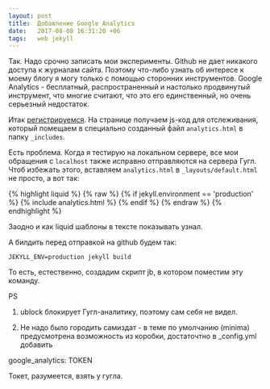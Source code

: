 ```yaml
---
layout: post
title:  Добавление Google Analytics
date:   2017-08-08 16:31:20 +06
tags:   web jekyll
---
```


Так. Надо срочно записать мои эксперименты. Github не дает никакого доступа к журналам сайта. Поэтому что-либо узнать об интересе к моему блогу я могу только с помощью сторонних инструментов. Google Analytics - бесплатный, распространенный и настолько продвинутый инструмент, что многие считают, что это его единственный, но очень серьезный недостаток.

Итак [регистрируемся][google-analytics-link]. На странице получаем js-код для отслеживания, который помещаем в специально созданный файл `analytics.html` в папку `_includes`. 

Есть проблема. Когда я тестирую на локальном сервере, все мои обращения с `localhost` также исправно отправляются на сервера Гугл. Чтоб избежать этого, вставляем `analytics.html` в `_layouts/default.html` не просто, а вот так:

{% highlight liquid %}
{% raw %}
{% if jekyll.environment == 'production' %}
  {% include analytics.html %}
{% endif %}
{% endraw %}
{% endhighlight %}

Заодно и как liquid шаблоны в тексте показывать узнал. 

А билдить перед отправкой на github будем так:

    JEKYLL_ENV=production jekyll build

То есть, естественно, создадим скрипт jb, в котором поместим эту команду.

[google-analytics-link]: https://analytics.google.com/analytics/web/provision?authuser=0#provision/SignUp/

PS 

1. ublock блокирует Гугл-аналитику, поэтому сам себя не видел.

2. Не надо было городить самиздат - в теме по умолчанию (minima) предусмотрена возможность из коробки, достаточтно в _config.yml добавить 

  google_analytics: TOKEN

Токет, разумеется, взять у гугла.
